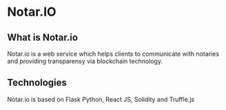 # Notar.IO

## What is Notar.io
Notar.io is a web service which helps clients to communicate with notaries and providing transparensy via blockchain technology.

## Technologies 
Notar.io is based on Flask Python, React JS, Solidity and Truffle.js

